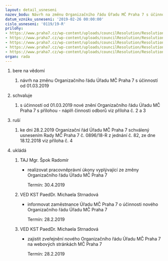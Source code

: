 ```yaml
---
layout: detail_usneseni
nazev_bodu: Návrh na změnu Organizačního řádu Úřadu MČ Praha 7 s účinností od 01.03.2019
datum_vzniku_usneseni: '2019-02-26 00:00:00'
cislo_usneseni: '0119/19-R'
prilohy:
- https://www.praha7.cz/wp-content/uploads/councilResolution/Resolutions/30641/export/pr1DuvodovazpravaZV~433183.doc
- https://www.praha7.cz/wp-content/uploads/councilResolution/Resolutions/30641/export/pr2OrganizacniradUraduMCPraha7sucinnostiod01032019vrezimuzmen~433182.doc
- https://www.praha7.cz/wp-content/uploads/councilResolution/Resolutions/30641/export/pr3OrganizacniradUraduMCPraha7sucinnostiod01032019~433181.doc
- https://www.praha7.cz/wp-content/uploads/councilResolution/Resolutions/30641/export/pr4OrganizacniradUraduMCPraha7kezruseni~433180.doc
- https://www.praha7.cz/wp-content/uploads/councilResolution/Resolutions/30641/export/export~433735.pdf
organ: rada
---
```

<ol class="urzList_view" id="urzList">
<li class="urzClass1" id=""><span name="1">bere na vědomí</span> 
<ol class="urzOlClass decimal ">
<li class="urzClass2" style="TEXT-ALIGN: left" id=""><span><p>návrh na změnu Organizačního řádu Úřadu MČ Praha 7 s účinností od 01.03.2019</p></span></li></ol></li>
<li class="urzClass1" id=""><span name="24">schvaluje</span> 
<ol class="urzOlClass decimal " id="">

<li class="urzClass2" style="TEXT-ALIGN: left" id=""><span><p>s účinností od 01.03.2019 nové znění Organizačního řádu Úřadu MČ Praha 7 s přílohou - náplň činnosti odborů viz příloha č. 2 a 3</p></span></li></ol></li>
<li class="urzClass1" id=""><span name="70">ruší</span> 
<ol class="urzOlClass decimal ">
<li class="urzClass2" style="TEXT-ALIGN: left" id=""><span><p>ke dni 28.2.2019 Organizační řád Úřadu MČ Praha 7 schválený usnesením Rady MČ Praha 7&nbsp;č.&nbsp;0896/18-R z jednání č. 82, ze dne 18.12.2018 viz příloha č. 4</p></span></li></ol></li><li class="urzClass1" id="urzUkoly"><span name="1">ukládá</span><ol class="urzOlClass"><li class="urzClass2"><span><p>TAJ Mgr. Špok Radomír</p></span><ul class="urzUlClass"><li class="urzClass3"><span><p>realizovat pracovněprávní úkony vyplývající ze změny Organizačního řádu Úřadu MČ Praha 7</p></span><span class="urzUkolTermin">  Termín:&nbsp;30.4.2019</span></li></ul></li><li class="urzClass2"><span><p>VED KST PaedDr. Michaela Strnadová</p></span><ul class="urzUlClass"><li class="urzClass3"><span><p>informovat zaměstnance Úřadu MČ Praha 7 o účinnosti nového Organizačního řádu Úřadu MČ Praha 7</p></span><span class="urzUkolTermin">  Termín:&nbsp;28.2.2019</span></li></ul></li><li class="urzClass2"><span><p>VED KST PaedDr. Michaela Strnadová</p></span><ul class="urzUlClass"><li class="urzClass3"><span><p>zajistit zveřejnění nového Organizačního řádu Úřadu MČ Praha 7 na webových stránkách MČ Praha 7</p></span><span class="urzUkolTermin">  Termín:&nbsp;28.2.2019</span></li></ul></li></ol></li>
</ol>